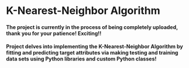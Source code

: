 # K-Nearest-Neighbor Algorithm

#### The project is currently in the process of being completely uploaded, thank you for your patience! Exciting!!    

#### Project delves into implementing the K-Nearest-Neighbor Algorithm by fitting and predicting target attributes via making testing and training data sets using Python libraries and custom Python classes!
